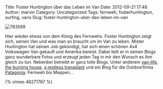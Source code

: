 Title: Foster Huntington über das Leben im Van
Date: 2012-09-21 17:48
Author: marvin
Category: Uncategorized
Tags: fernweh, fosterhuntington, surfing, vans
Slug: foster-huntington-uber-das-leben-im-van

![783599]({filename}/images/783599.jpg)

Hier wieder etwas von dem König des Fernwehs. Foster Huntington zeigt
sich, seinen Van und was man so braucht um im Van zu leben. Mister
Huntington hat seinen Job gekündigt, hat sich einen schönen 4x4
Volkswagen Van gekauft und Amerika bereist. Dabei teilt er in seinen
Blogs ganz wunderbare Fotos und erzeugt jeden Tag in mir den Wunsch es
ihm gleich zu tun. Nebenbei betreibt er ganz tolle Blogs. Unter anderem
[van-life](http://www.van-life.net/), [the burning
house](http://www.theburninghouse.com/), [a restless
transplant](http://www.arestlesstransplant.com/) und ein Blog für die
Outdoorfirma [Patagonia](http://patagonia.tumblr.com/). Fernweh bis
Meppen...

{% vimeo 46271767 %}

